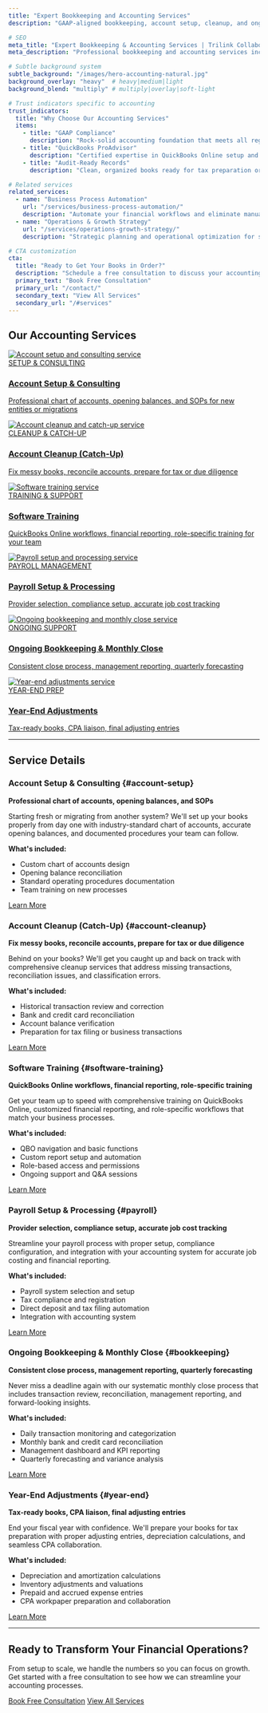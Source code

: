 ```yaml
---
title: "Expert Bookkeeping and Accounting Services"
description: "GAAP-aligned bookkeeping, account setup, cleanup, and ongoing financial management that keeps your books audit-ready and decision-focused."

# SEO
meta_title: "Expert Bookkeeping & Accounting Services | Trilink Collaborative"
meta_description: "Professional bookkeeping and accounting services including account setup, cleanup, monthly close, payroll processing, and year-end adjustments. GAAP-compliant and audit-ready."

# Subtle background system 
subtle_background: "/images/hero-accounting-natural.jpg"
background_overlay: "heavy"  # heavy|medium|light
background_blend: "multiply" # multiply|overlay|soft-light

# Trust indicators specific to accounting
trust_indicators:
  title: "Why Choose Our Accounting Services"
  items:
    - title: "GAAP Compliance"
      description: "Rock-solid accounting foundation that meets all regulatory requirements"
    - title: "QuickBooks ProAdvisor"
      description: "Certified expertise in QuickBooks Online setup and optimization"
    - title: "Audit-Ready Records"
      description: "Clean, organized books ready for tax preparation or due diligence"

# Related services
related_services:
  - name: "Business Process Automation"
    url: "/services/business-process-automation/"
    description: "Automate your financial workflows and eliminate manual data entry"
  - name: "Operations & Growth Strategy"
    url: "/services/operations-growth-strategy/"
    description: "Strategic planning and operational optimization for scalable growth"

# CTA customization
cta:
  title: "Ready to Get Your Books in Order?"
  description: "Schedule a free consultation to discuss your accounting needs and see how we can help streamline your financial operations."
  primary_text: "Book Free Consultation"
  primary_url: "/contact/"
  secondary_text: "View All Services"
  secondary_url: "/#services"
---
```


## Our Accounting Services

<div class="services-grid">
  <a href="#account-setup" class="service-card">
    <div class="overflow-hidden">
      <img src="/images/account-setup-natural.jpg" alt="Account setup and consulting service" class="service-image">
    </div>
    <div class="service-content">
      <div class="text-xs font-semibold text-gray-500 uppercase tracking-wide mb-2">SETUP & CONSULTING</div>
      <h3 class="service-title">Account Setup & Consulting</h3>
      <p class="service-description">Professional chart of accounts, opening balances, and SOPs for new entities or migrations</p>
    </div>
  </a>
  
  <a href="#account-cleanup" class="service-card">
    <div class="overflow-hidden">
      <img src="/images/account-cleanup-natural.jpg" alt="Account cleanup and catch-up service" class="service-image">
    </div>
    <div class="service-content">
      <div class="text-xs font-semibold text-gray-500 uppercase tracking-wide mb-2">CLEANUP & CATCH-UP</div>
      <h3 class="service-title">Account Cleanup (Catch-Up)</h3>
      <p class="service-description">Fix messy books, reconcile accounts, prepare for tax or due diligence</p>
    </div>
  </a>
  
  <a href="#software-training" class="service-card">
    <div class="overflow-hidden">
      <img src="/images/software-training-natural.jpg" alt="Software training service" class="service-image">
    </div>
    <div class="service-content">
      <div class="text-xs font-semibold text-gray-500 uppercase tracking-wide mb-2">TRAINING & SUPPORT</div>
      <h3 class="service-title">Software Training</h3>
      <p class="service-description">QuickBooks Online workflows, financial reporting, role-specific training for your team</p>
    </div>
  </a>
  
  <a href="#payroll" class="service-card">
    <div class="overflow-hidden">
      <img src="/images/payroll-natural.jpg" alt="Payroll setup and processing service" class="service-image">
    </div>
    <div class="service-content">
      <div class="text-xs font-semibold text-gray-500 uppercase tracking-wide mb-2">PAYROLL MANAGEMENT</div>
      <h3 class="service-title">Payroll Setup & Processing</h3>
      <p class="service-description">Provider selection, compliance setup, accurate job cost tracking</p>
    </div>
  </a>
  
  <a href="#bookkeeping" class="service-card">
    <div class="overflow-hidden">
      <img src="/images/ongoing-bookkeeping-natural.jpg" alt="Ongoing bookkeeping and monthly close service" class="service-image">
    </div>
    <div class="service-content">
      <div class="text-xs font-semibold text-gray-500 uppercase tracking-wide mb-2">ONGOING SUPPORT</div>
      <h3 class="service-title">Ongoing Bookkeeping & Monthly Close</h3>
      <p class="service-description">Consistent close process, management reporting, quarterly forecasting</p>
    </div>
  </a>
  
  <a href="#year-end" class="service-card">
    <div class="overflow-hidden">
      <img src="/images/year-end-natural.jpg" alt="Year-end adjustments service" class="service-image">
    </div>
    <div class="service-content">
      <div class="text-xs font-semibold text-gray-500 uppercase tracking-wide mb-2">YEAR-END PREP</div>
      <h3 class="service-title">Year-End Adjustments</h3>
      <p class="service-description">Tax-ready books, CPA liaison, final adjusting entries</p>
    </div>
  </a>
</div>

---

## Service Details

<div class="content-section-wrapper">

<div class="content-section-card content-section-white">

### Account Setup & Consulting {#account-setup}
**Professional chart of accounts, opening balances, and SOPs**

Starting fresh or migrating from another system? We'll set up your books properly from day one with industry-standard chart of accounts, accurate opening balances, and documented procedures your team can follow.

**What's included:**
- Custom chart of accounts design
- Opening balance reconciliation
- Standard operating procedures documentation
- Team training on new processes

<a href="/services/account-setup-consulting/" class="service-learn-more">Learn More</a>

</div>

<div class="content-section-card content-section-gray">

### Account Cleanup (Catch-Up) {#account-cleanup}
**Fix messy books, reconcile accounts, prepare for tax or due diligence**

Behind on your books? We'll get you caught up and back on track with comprehensive cleanup services that address missing transactions, reconciliation issues, and classification errors.

**What's included:**
- Historical transaction review and correction
- Bank and credit card reconciliation
- Account balance verification
- Preparation for tax filing or business transactions

<a href="/services/account-cleanup-catch-up/" class="service-learn-more">Learn More</a>

</div>

<div class="content-section-card content-section-white">

### Software Training {#software-training}
**QuickBooks Online workflows, financial reporting, role-specific training**

Get your team up to speed with comprehensive training on QuickBooks Online, customized financial reporting, and role-specific workflows that match your business processes.

**What's included:**
- QBO navigation and basic functions
- Custom report setup and automation
- Role-based access and permissions
- Ongoing support and Q&A sessions

<a href="/services/software-training/" class="service-learn-more">Learn More</a>

</div>

<div class="content-section-card content-section-gray">

### Payroll Setup & Processing {#payroll}
**Provider selection, compliance setup, accurate job cost tracking**

Streamline your payroll process with proper setup, compliance configuration, and integration with your accounting system for accurate job costing and financial reporting.

**What's included:**
- Payroll system selection and setup
- Tax compliance and registration
- Direct deposit and tax filing automation
- Integration with accounting system

<a href="/services/payroll-setup-processing/" class="service-learn-more">Learn More</a>

</div>

<div class="content-section-card content-section-white">

### Ongoing Bookkeeping & Monthly Close {#bookkeeping}
**Consistent close process, management reporting, quarterly forecasting**

Never miss a deadline again with our systematic monthly close process that includes transaction review, reconciliation, management reporting, and forward-looking insights.

**What's included:**
- Daily transaction monitoring and categorization
- Monthly bank and credit card reconciliation
- Management dashboard and KPI reporting
- Quarterly forecasting and variance analysis

<a href="/services/ongoing-bookkeeping-monthly-close/" class="service-learn-more">Learn More</a>

</div>

<div class="content-section-card content-section-gray">

### Year-End Adjustments {#year-end}
**Tax-ready books, CPA liaison, final adjusting entries**

End your fiscal year with confidence. We'll prepare your books for tax preparation with proper adjusting entries, depreciation calculations, and seamless CPA collaboration.

**What's included:**
- Depreciation and amortization calculations
- Inventory adjustments and valuations  
- Prepaid and accrued expense entries
- CPA workpaper preparation and collaboration

<a href="/services/year-end-adjustments/" class="service-learn-more">Learn More</a>

</div>

</div>


---

<div class="closing-section bg-gradient-to-br from-primary/5 to-accent/5 py-16 -mx-4 md:-mx-8 px-4 md:px-8 rounded-lg text-center">
  <h2 class="text-3xl font-bold text-primary mb-4">Ready to Transform Your Financial Operations?</h2>
  <p class="text-xl text-gray-700 mb-8 max-w-2xl mx-auto">From setup to scale, we handle the numbers so you can focus on growth. Get started with a free consultation to see how we can streamline your accounting processes.</p>
  <div class="flex flex-col sm:flex-row gap-4 justify-center">
    <a href="/contact/" class="btn-cta">Book Free Consultation</a>
    <a href="/#services" class="btn-secondary bg-white hover:bg-gray-50 text-primary border-primary">View All Services</a>
  </div>
</div>